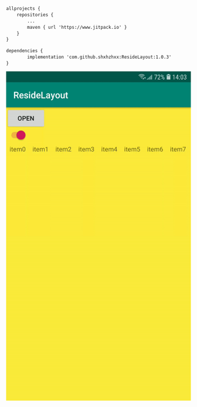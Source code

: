 ```xml
allprojects {
    repositories {
        ...
        maven { url 'https://www.jitpack.io' }
    }
}
```

```xml
dependencies {
        implementation 'com.github.shxhzhxx:ResideLayout:1.0.3'
}
```



![](https://raw.githubusercontent.com/shxhzhxx/ResideLayout/master/demo.gif)